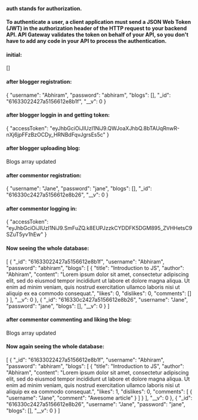 #### auth stands for authorization.
#### To authenticate a user, a client application must send a JSON Web Token (JWT) in the authorization header of the HTTP request to your backend API. API Gateway validates the token on behalf of your API, so you don't have to add any code in your API to process the authentication.

#### initial: 
[]

#### after blogger registration: 
{
  "username": "Abhiram",
  "password": "abhiram",
  "blogs": [],
  "_id": "61633022427a5156612e8b1f",
  "__v": 0
}

#### after blogger loggin in and getting token:
{
  "accessToken": "eyJhbGciOiJIUzI1NiJ9.QWJoaXJhbQ.8bTAUqRnwR-nXj6jpFFzBzOCDy_HRNBdFqvJgrsEs5c"
}

#### after blogger uploading blog:
Blogs array updated

#### after commentor registration:
{
  "username": "Jane",
  "password": "jane",
  "blogs": [],
  "_id": "616330c2427a5156612e8b26",
  "__v": 0
}

#### after commentor logging in:
{
  "accessToken": "eyJhbGciOiJIUzI1NiJ9.SmFuZQ.k8EUPJzzkCYDDFK5DGM895_ZVHHetsC9SZuT5yv1hEw"
}

#### Now seeing the whole database:
[
  {
    "_id": "61633022427a5156612e8b1f",
    "username": "Abhiram",
    "password": "abhiram",
    "blogs": [
      {
        "title": "Introduction to JS",
        "author": "Abhiram",
        "content": "Lorem ipsum dolor sit amet, consectetur adipiscing elit, sed do eiusmod tempor incididunt ut labore et dolore magna aliqua. Ut enim ad minim veniam, quis nostrud exercitation ullamco laboris nisi ut aliquip ex ea commodo consequat.",
        "likes": 0,
        "dislikes": 0,
        "comments": []
      }
    ],
    "__v": 0
  },
  {
    "_id": "616330c2427a5156612e8b26",
    "username": "Jane",
    "password": "jane",
    "blogs": [],
    "__v": 0
  }
]

#### after commentor commenting and liking the blog:
Blogs array updated

#### Now again seeing the whole database:
[
  {
    "_id": "61633022427a5156612e8b1f",
    "username": "Abhiram",
    "password": "abhiram",
    "blogs": [
      {
        "title": "Introduction to JS",
        "author": "Abhiram",
        "content": "Lorem ipsum dolor sit amet, consectetur adipiscing elit, sed do eiusmod tempor incididunt ut labore et dolore magna aliqua. Ut enim ad minim veniam, quis nostrud exercitation ullamco laboris nisi ut aliquip ex ea commodo consequat.",
        "likes": 1,
        "dislikes": 0,
        "comments": [
          {
            "username": "Jane",
            "comment": "Awesome article"
          }
        ]
      }
    ],
    "__v": 0
  },
  {
    "_id": "616330c2427a5156612e8b26",
    "username": "Jane",
    "password": "jane",
    "blogs": [],
    "__v": 0
  }
]

